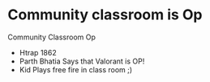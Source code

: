 # Community classroom is Op
Community Classroom Op
- Htrap 1862
- Parth Bhatia Says that Valorant is OP!
- Kid Plays free fire in class room ;)
